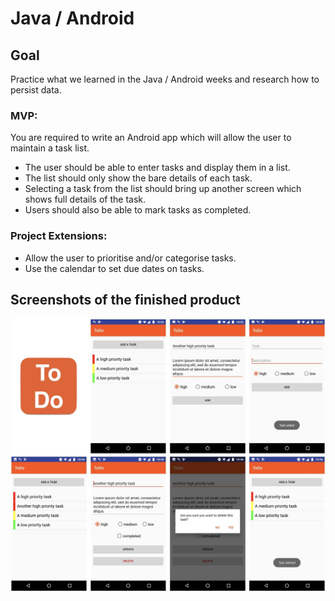 # Java / Android 

## Goal

Practice what we learned in the Java / Android weeks and research how to persist data.

### MVP:

You are required to write an Android app which will allow the user to maintain a task list.

* The user should be able to enter tasks and display them in a list.
* The list should only show the bare details of each task.
* Selecting a task from the list should bring up another screen which shows full details of the task.
* Users should also be able to mark tasks as completed.

### Project Extensions:

* Allow the user to prioritise and/or categorise tasks.
* Use the calendar to set due dates on tasks.

## Screenshots of the finished product

![Alt text](ToDoList/screenshots/todo.jpg?raw=true)
